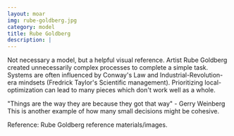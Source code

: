 ```yaml
---
layout: moar
img: rube-goldberg.jpg
category: model
title: Rube Goldberg
description: |
---
```

Not necessary a model, but a helpful visual reference. 
Artist Rube Goldberg created unnecessarily complex processes to complete a simple task. 
Systems are often influenced by Conway's Law and Industrial-Revolution-era mindsets (Fredrick Taylor's Scientific management).
Prioritizing local-optimization can lead to many pieces which don't work well as a whole.

"Things are the way they are because they got that way" - Gerry Weinberg
This is another example of how many small decisions might be cohesive.

Reference:
Rube Goldberg reference materials/images.